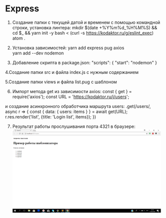 # Express
 1. Создание папки с текущей датой и временем с помощью командной строки, установка линтера:
mkdir $(date +%Y%m%d_%H%M%S) && cd $_ && yarn init -y
bash < (curl -s https://kodaktor.ru/g/eslint_exec)
atom .

 2. Установка зависимостей:
yarn add express pug	axios	
yarn add --dev nodemon

 3. Добавление скрипта в package.json:
 "scripts": {
    "start": "nodemon"
  }
  
  4.Создание папки src и файла index.js с нужным содержанием
 
  5.Создание папки views и файла list.pug с шаблоном
 
 6. Импорт метода get из зависимости axios:
const { get } = require('axios');
const URL = 'https://kodaktor.ru/j/users';

и создание асинхронного обработчика маршрута users:
.get(/users/, async r => { 
      const { data: { users: items } } = await get(URL);
      r.res.render('list', {title: 'Login list', items});
   })
   
 7. Результат работы прослушивания порта 4321  в браузере:
 ![alt text](https://github.com/nastyandreeva/Express/blob/master/express.PNG)
